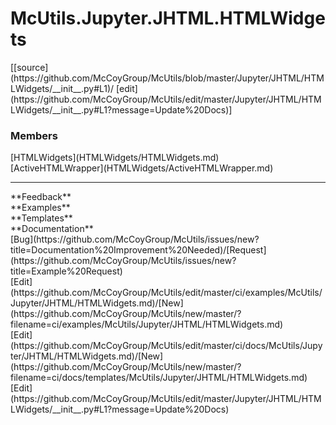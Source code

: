 # <a id="McUtils.Jupyter.JHTML.HTMLWidgets">McUtils.Jupyter.JHTML.HTMLWidgets</a> 
<div class="docs-source-link" markdown="1">
[[source](https://github.com/McCoyGroup/McUtils/blob/master/Jupyter/JHTML/HTMLWidgets/__init__.py#L1)/
[edit](https://github.com/McCoyGroup/McUtils/edit/master/Jupyter/JHTML/HTMLWidgets/__init__.py#L1?message=Update%20Docs)]
</div>
    


### Members
<div class="container alert alert-secondary bg-light">
  <div class="row">
   <div class="col" markdown="1">
[HTMLWidgets](HTMLWidgets/HTMLWidgets.md)   
</div>
   <div class="col" markdown="1">
[ActiveHTMLWrapper](HTMLWidgets/ActiveHTMLWrapper.md)   
</div>
   <div class="col" markdown="1">
   
</div>
</div>
</div>













---


<div markdown="1" class="text-secondary">
<div class="container">
  <div class="row">
   <div class="col" markdown="1">
**Feedback**   
</div>
   <div class="col" markdown="1">
**Examples**   
</div>
   <div class="col" markdown="1">
**Templates**   
</div>
   <div class="col" markdown="1">
**Documentation**   
</div>
   <div class="col" markdown="1">
   
</div>
   <div class="col" markdown="1">
   
</div>
   <div class="col" markdown="1">
   
</div>
</div>
  <div class="row">
   <div class="col" markdown="1">
[Bug](https://github.com/McCoyGroup/McUtils/issues/new?title=Documentation%20Improvement%20Needed)/[Request](https://github.com/McCoyGroup/McUtils/issues/new?title=Example%20Request)   
</div>
   <div class="col" markdown="1">
[Edit](https://github.com/McCoyGroup/McUtils/edit/master/ci/examples/McUtils/Jupyter/JHTML/HTMLWidgets.md)/[New](https://github.com/McCoyGroup/McUtils/new/master/?filename=ci/examples/McUtils/Jupyter/JHTML/HTMLWidgets.md)   
</div>
   <div class="col" markdown="1">
[Edit](https://github.com/McCoyGroup/McUtils/edit/master/ci/docs/McUtils/Jupyter/JHTML/HTMLWidgets.md)/[New](https://github.com/McCoyGroup/McUtils/new/master/?filename=ci/docs/templates/McUtils/Jupyter/JHTML/HTMLWidgets.md)   
</div>
   <div class="col" markdown="1">
[Edit](https://github.com/McCoyGroup/McUtils/edit/master/Jupyter/JHTML/HTMLWidgets/__init__.py#L1?message=Update%20Docs)   
</div>
   <div class="col" markdown="1">
   
</div>
   <div class="col" markdown="1">
   
</div>
   <div class="col" markdown="1">
   
</div>
</div>
</div>
</div>